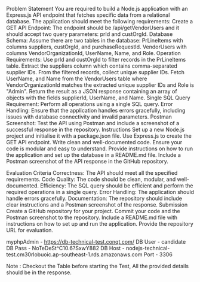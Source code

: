Problem Statement
You are required to build a Node.js application with an Express.js API endpoint that fetches specific data from a relational database. The application should meet the following requirements:
Create a GET API Endpoint:
The endpoint should be /api/getVendorUsers and it should accept two query parameters: prId and custOrgId.
Database Schema:
Assume there are two tables in the database:
PrLineItems with columns suppliers, custOrgId, and purchaseRequestId.
VendorUsers with columns VendorOrganizationId, UserName, Name, and Role.
Operation Requirements:
Use prId and custOrgId to filter records in the PrLineItems table.
Extract the suppliers column which contains comma-separated supplier IDs.
From the filtered records, collect unique supplier IDs.
Fetch UserName, and Name from the VendorUsers table where VendorOrganizationId matches the extracted unique supplier IDs and Role is "Admin".
Return the result as a JSON response containing an array of objects with the fields supplierId, UserName, and Name.
Single SQL Query Requirement:
Perform all operations using a single SQL query.
Error Handling:
Ensure that the application handles errors gracefully, including issues with database connectivity and invalid parameters.
Postman Screenshot:
Test the API using Postman and include a screenshot of a successful response in the repository.
Instructions
Set up a new Node.js project and initialise it with a package.json file.
Use Express.js to create the GET API endpoint.
Write clean and well-documented code.
Ensure your code is modular and easy to understand.
Provide instructions on how to run the application and set up the database in a README.md file.
Include a Postman screenshot of the API response in the GitHub repository.

Evaluation Criteria
Correctness: The API should meet all the specified requirements.
Code Quality: The code should be clean, modular, and well-documented.
Efficiency: The SQL query should be efficient and perform the required operations in a single query.
Error Handling: The application should handle errors gracefully.
Documentation: The repository should include clear instructions and a Postman screenshot of the response.
Submission
Create a GitHub repository for your project.
Commit your code and the Postman screenshot to the repository.
Include a README.md file with instructions on how to set up and run the application.
Provide the repository URL for evaluation.

myphpAdmin - https://db-technical-test.conqt.com/
DB User - candidate
DB Pass - NoTeDeSt^C10.6?SxwY882
DB Host - nodejs-technical-test.cm30rlobuoic.ap-southeast-1.rds.amazonaws.com
Port - 3306

Note : Checkout the Table before starting the Test, All the provided details should be in the response.

